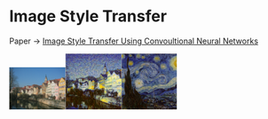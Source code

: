 # Image Style Transfer

Paper -> [Image Style Transfer Using Convoultional Neural Networks](http://www.cv-foundation.org/openaccess/content_cvpr_2016/papers/Gatys_Image_Style_Transfer_CVPR_2016_paper.pdf)

<img src="./image/content/Neckarfront_origin.jpg" width="20%"><img src="./result/starry/gen_4900.png" width="20%"><img src="./result/starry/style.png" width="20%">
